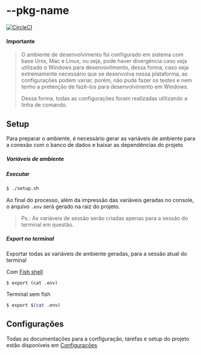 # --pkg-name

[![CircleCI](https://circleci.com/gh/nogsantos/skeleton-java-api.svg?style=svg)](https://circleci.com/gh/nogsantos/skeleton-java-api)

#### Importante

>
> O ambiente de desenvolvimento foi configurado em sistema com base Unix, Mac e Linux, ou seja, pode haver divergência caso seja utilizado o Windows para desenvovlimento, dessa forma, caso seja extremamente necessário que se desenvolva nessa plataforma, as configurações podem variar, porém, não pude fazer os testes e nem tenho a pretenção de fazê-los para desenvolvimento em Windows.
>
> Dessa forma, todas as configurações foram realizadas utilizando a linha de comando.
>

## Setup

Para preparar o ambiente, é necessário gerar as variáveis de ambiente para a conexão com o banco de dados e baixar as dependências do projeto

##### Variáveis de ambiente

##### Executar

```bash
$ ./setup.sh
```

Ao final do processo, além da impressão das variáveis geradas no console, o arquivo `.env` será gerado na raiz do projeto.

> Ps.: As variáveis de sessão serão criadas apenas para a sessão do terminal em questão.

##### Export no terminal

Exportar todas as variáveis de ambiente geradas, para a sessão atual do terminal

Com [Fish shell](https://fishshell.com/)

```shell
$ export (cat .env)
```

Terminal sem fish

```bash
$ export $(cat .env)
``` 
 
## Configurações

Todas as documentações para a configuração, tarefas e setup do projeto estão disponíveis em [Configurações](./docs/CONF.md)

